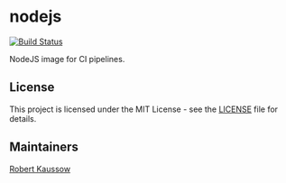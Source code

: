 # nodejs

[![Build Status](https://drone.owncloud.com/api/badges/owncloud-ci/nodejs/status.svg)](https://drone.owncloud.com/owncloud-ci/nodejs)

NodeJS image for CI pipelines.

## License

This project is licensed under the MIT License - see the [LICENSE](LICENSE) file for details.

## Maintainers

[Robert Kaussow](https://github.com/xoxys/)
